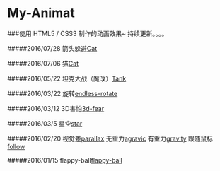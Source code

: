 # My-Animat
###使用 HTML5 / CSS3 制作的动画效果~ 持续更新。。。。

#####2016/07/28
箭头躲避[Cat](http://nightcatsama.github.io/My-Animat/arrow.html)

#####2016/07/06
猫[Cat](http://nightcatsama.github.io/My-Animat/cat.html)

#####2016/05/22
坦克大战（魔改）[Tank](http://121.42.196.46:8080/home)

#####2016/03/22
旋转[endless-rotate](http://nightcatsama.github.io/My-Animat/endless-rotate.html)

#####2016/03/12
3D害怕[3d-fear](http://nightcatsama.github.io/My-Animat/3d-fear.html)

#####2016/03/5
星空[star](http://nightcatsama.github.io/My-Animat/star.html)

#####2016/02/20
视觉差[parallax](http://nightcatsama.github.io/My-Animat/)
无重力[agravic](http://nightcatsama.github.io/My-Animat/)
有重力[gravity](http://nightcatsama.github.io/My-Animat/)
跟随鼠标[follow](http://nightcatsama.github.io/My-Animat/)

#####2016/01/15
flappy-ball[flappy-ball](http://nightcatsama.github.io/My-Animat/flappy-ball.html)

